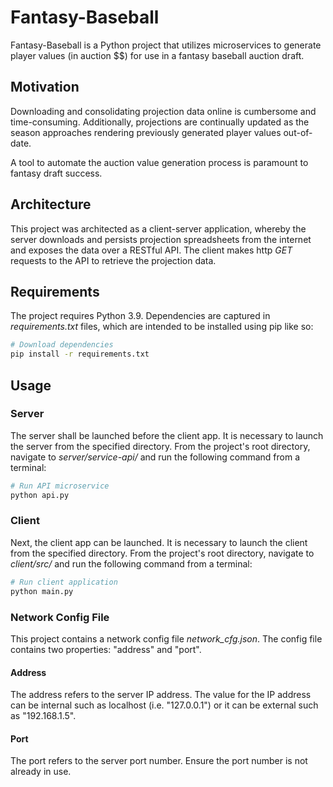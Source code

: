 # Fantasy-Baseball

Fantasy-Baseball is a Python project that utilizes microservices to generate
player values (in auction $$) for use in a fantasy baseball auction draft.

## Motivation

Downloading and consolidating projection data online is cumbersome and time-consuming.
Additionally, projections are continually updated as the season approaches rendering previously generated player values out-of-date.

A tool to automate the auction value generation process is paramount to fantasy draft success.

## Architecture

This project was architected as a client-server application, whereby the server downloads and persists projection spreadsheets from the internet and exposes the data over a RESTful API. The client makes http *GET* requests to the API to retrieve the projection data.

## Requirements

The project requires Python 3.9. Dependencies are captured in *requirements.txt* files, which are intended to be installed using pip like so:

```bash
# Download dependencies
pip install -r requirements.txt
```

## Usage

### Server

The server shall be launched before the client app. It is necessary to launch the server from the specified directory. From the project's root directory, navigate to *server/service-api/* and run the following command from a terminal:

```bash
# Run API microservice
python api.py
```

### Client

Next, the client app can be launched. It is necessary to launch the client from the specified directory. From the project's root directory, navigate to *client/src/* and run the following command from a terminal:

```bash
# Run client application
python main.py
```

### Network Config File

This project contains a network config file *network_cfg.json*. The config file contains two properties: "address" and "port".

#### Address

The address refers to the server IP address. The value for the IP address can be internal such as localhost (i.e. "127.0.0.1") or it can be external such as "192.168.1.5".

#### Port

The port refers to the server port number. Ensure the port number is not already in use.
